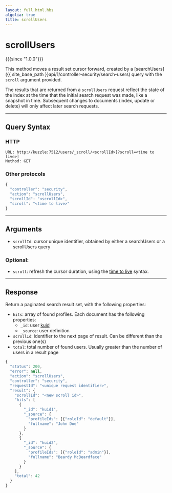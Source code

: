 ```yaml
---
layout: full.html.hbs
algolia: true
title: scrollUsers
---
```


# scrollUsers

{{{since "1.0.0"}}}

This method moves a result set cursor forward, created by a [searchUsers]({{ site_base_path }}api/1/controller-security/search-users) query with the `scroll` argument provided.

The results that are returned from a `scrollUsers` request reflect the state of the index at the time that the initial search request was made, like a snapshot in time. Subsequent changes to documents (index, update or delete) will only affect later search requests.

---

## Query Syntax

### HTTP

```http
URL: http://kuzzle:7512/users/_scroll/<scrollId>[?scroll=<time to live>]
Method: GET
```

### Other protocols

```js
{
  "controller": "security",
  "action": "scrollUsers",
  "scrollId": "<scrollId>",
  "scroll": "<time to live>"
}
```

---

## Arguments

* `scrollId`: cursor unique identifier, obtained by either a searchUsers or a scrollUsers query

### Optional:

* `scroll`: refresh the cursor duration, using the [time to live](https://www.elastic.co/guide/en/elasticsearch/reference/5.6/common-options.html#time-units) syntax.

---

## Response

Return a paginated search result set, with the following properties:

* `hits`: array of found profiles. Each document has the following properties:
  * `_id`: user [kuid]({{site_base_path}}guide/1/kuzzle-depth/authentication/#the-kuzzle-user-identifier)
  * `_source`: user definition
* `scrollId`: identifier to the next page of result. Can be different than the previous one(s)
* `total`: total number of found users. Usually greater than the number of users in a result page

```javascript
{
  "status": 200,                     
  "error": null,                     
  "action": "scrollUsers",
  "controller": "security",
  "requestId": "<unique request identifier>",
  "result": {
    "scrollId": "<new scroll id>",
    "hits": [
      {
        "_id": "kuid1",
        "_source": { 
          "profileIds": [{"roleId": "default"}],
          "fullname": "John Doe"
        }
      },
      {
        "_id": "kuid2",
        "_source": {
          "profileIds": [{"roleId": "admin"}],
          "fullname": "Beardy McBeardface"
        }
      }
    ],
    "total": 42
  }
}
```
